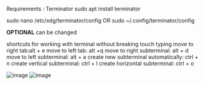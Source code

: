 Requirements : Terminator
sudo apt install terminator


sudo nano /etc/xdg/terminator/config 
OR
sudo ~/.config/terminator/config

____OPTIONAL____ 
can be changed

shortcuts for working with terminal without breaking touch typing 
move to right tab:alt + e
move to left tab: alt +q
move to right subterminal: alt + d
move to left subterminal: alt + a
create new subterminal automatically: ctrl + n
create vertical subterminal: ctrl + l
create horizontal subterminal: ctrl + o

![image](https://github.com/vadaysakiv/terminator-terminal-theme/assets/90182273/eee83372-f092-489b-bf24-5287b5e98dc8)
![image](https://github.com/vadaysakiv/terminator-terminal-theme/assets/90182273/943f34c2-6120-4072-850d-cbab8b501175)

